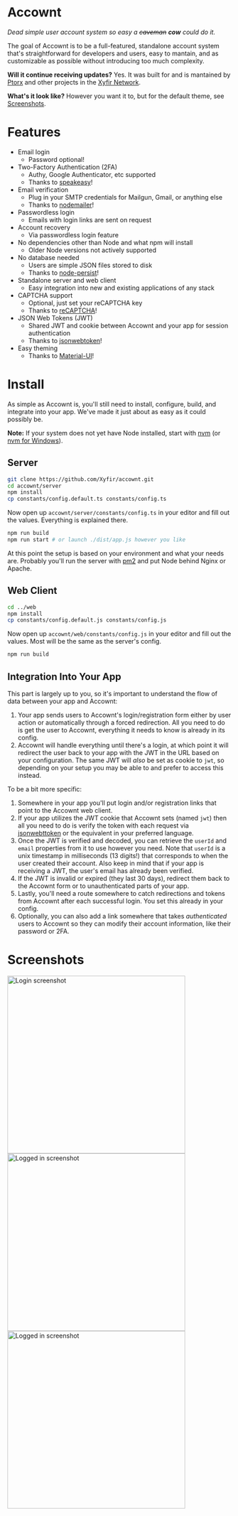# Ac**cow**nt

_Dead simple user account system so easy a ~~caveman~~ **cow** could do it._

The goal of Accownt is to be a full-featured, standalone account system that's straightforward for developers and users, easy to mantain, and as customizable as possible without introducing too much complexity.

**Will it continue receiving updates?** Yes. It was built for and is mantained by [Ptorx](https://ptorx.com) and other projects in the [Xyfir Network](https://www.xyfir.com/network).

**What's it look like?** However you want it to, but for the default theme, see [Screenshots](#screenshots).

# Features

- Email login
  - Password optional!
- Two-Factory Authentication (2FA)
  - Authy, Google Authenticator, etc supported
  - Thanks to [speakeasy](https://www.npmjs.com/package/speakeasy)!
- Email verification
  - Plug in your SMTP credentials for Mailgun, Gmail, or anything else
  - Thanks to [nodemailer](https://www.npmjs.com/package/nodemailer)!
- Passwordless login
  - Emails with login links are sent on request
- Account recovery
  - Via passwordless login feature
- No dependencies other than Node and what npm will install
  - Older Node versions not actively supported
- No database needed
  - Users are simple JSON files stored to disk
  - Thanks to [node-persist](https://www.npmjs.com/package/node-persist)!
- Standalone server and web client
  - Easy integration into new and existing applications of any stack
- CAPTCHA support
  - Optional, just set your reCAPTCHA key
  - Thanks to [reCAPTCHA](https://www.google.com/recaptcha/)!
- JSON Web Tokens (JWT)
  - Shared JWT and cookie between Accownt and your app for session authentication
  - Thanks to [jsonwebtoken](https://www.npmjs.com/package/jsonwebtoken)!
- Easy theming
  - Thanks to [Material-UI](https://material-ui.com/style/color/#color-tool)!

# Install

As simple as Accownt is, you'll still need to install, configure, build, and integrate into your app. We've made it just about as easy as it could possibly be.

**Note:** If your system does not yet have Node installed, start with [nvm](https://github.com/creationix/nvm#install-script) (or [nvm for Windows](https://github.com/coreybutler/nvm-windows#node-version-manager-nvm-for-windows)).

## Server

```bash
git clone https://github.com/Xyfir/accownt.git
cd accownt/server
npm install
cp constants/config.default.ts constants/config.ts
```

Now open up `accownt/server/constants/config.ts` in your editor and fill out the values. Everything is explained there.

```bash
npm run build
npm run start # or launch ./dist/app.js however you like
```

At this point the setup is based on your environment and what your needs are. Probably you'll run the server with [pm2](https://www.npmjs.com/package/pm2) and put Node behind Nginx or Apache.

## Web Client

```bash
cd ../web
npm install
cp constants/config.default.js constants/config.js
```

Now open up `accownt/web/constants/config.js` in your editor and fill out the values. Most will be the same as the server's config.

```bash
npm run build
```

## Integration Into Your App

This part is largely up to you, so it's important to understand the flow of data between your app and Accownt:

1. Your app sends users to Accownt's login/registration form either by user action or automatically through a forced redirection. All you need to do is get the user to Accownt, everything it needs to know is already in its config.
2. Accownt will handle everything until there's a login, at which point it will redirect the user back to your app with the JWT in the URL based on your configuration. The same JWT will _also_ be set as cookie to `jwt`, so depending on your setup you may be able to and prefer to access this instead.

To be a bit more specific:

1. Somewhere in your app you'll put login and/or registration links that point to the Accownt web client.
2. If your app utilizes the JWT cookie that Accownt sets (named `jwt`) then all you need to do is verify the token with each request via [jsonwebttoken](https://www.npmjs.com/package/jsonwebtoken#jwtverifytoken-secretorpublickey-options-callback) or the equivalent in your preferred language.
3. Once the JWT is verified and decoded, you can retrieve the `userId` and `email` properties from it to use however you need. Note that `userId` is a unix timestamp in milliseconds (13 digits!) that corresponds to when the user created their account. Also keep in mind that if your app is receiving a JWT, the user's email has already been verified.
4. If the JWT is invalid or expired (they last 30 days), redirect them back to the Accownt form or to unauthenticated parts of your app.
5. Lastly, you'll need a route somewhere to catch redirections and tokens from Accownt after each successful login. You set this already in your config.
6. Optionally, you can also add a link somewhere that takes _authenticated_ users to Accownt so they can modify their account information, like their password or 2FA.

# Screenshots

<img src="https://i.imgur.com/eoN4kg1.png" alt="Login screenshot" height="400px" />

<img src="https://i.imgur.com/whIweGw.png" alt="Logged in screenshot" height="400px" />

<img src="https://i.imgur.com/CRgy0hQ.png" alt="Logged in screenshot" height="400px" />

